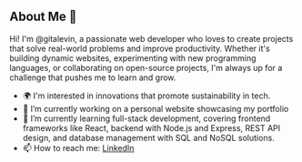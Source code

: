 ## About Me 👋


Hi! I'm @gitalevin, a passionate web developer who loves to create projects that solve real-world problems and improve productivity. Whether it's building dynamic websites, experimenting with new programming languages, or collaborating on open-source projects, I'm always up for a challenge that pushes me to learn and grow.

- 🌍 I'm interested in innovations that promote sustainability in tech.
- 🔭 I’m currently working on a personal website showcasing my portfolio
- 🌱 I’m currently learning full-stack development, covering frontend frameworks like React, backend with Node.js and Express, REST API design, and database management with SQL and NoSQL solutions.
- 📫 How to reach me: [LinkedIn](https://www.linkedin.com/in/reachglevin/)
<!--
**gitalevin/gitalevin** is a ✨ _special_ ✨ repository because its `README.md` (this file) appears on your GitHub profile.

Here are some ideas to get you started:

- 🔭 I’m currently working on ...
- 🌱 I’m currently learning ...
- 👯 I’m looking to collaborate on ...
- 🤔 I’m looking for help with ...
- 💬 Ask me about ...
- 📫 How to reach me: ...
- ⚡ Fun fact: ...
-->
